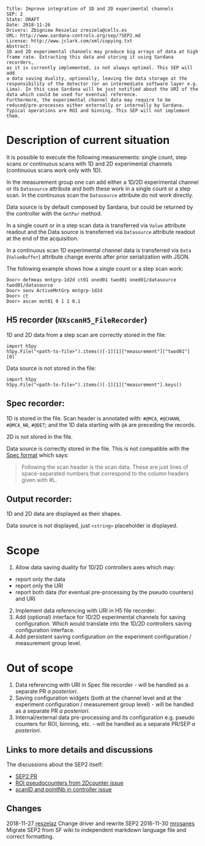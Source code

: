 	Title: Improve integration of 1D and 2D experimental channels
	SEP: 2
	State: DRAFT
	Date: 2018-11-26
	Drivers: Zbigniew Reszelaz zreszela@cells.es
	URL: http://www.sardana-controls.org/sep/?SEP2.md
	License: http://www.jclark.com/xml/copying.txt
	Abstract:
	1D and 2D experimental channels may produce big arrays of data at high
	frame rate. Extracting this data and storing it using Sardana recorders, 
	as it is currently implemented, is not always optimal. This SEP will add
	a data saving duality, optionally, leaving the data storage at the
	responsibility of the detector (or an intermediate software layer e.g. 
	Lima). In this case Sardana will be just notified about the URI of the 
	data which could be used for eventual reference.
	Furthermore, the experimental channel data may require to be 
	reduced/pre-processes either externally or internally by Sardana. 
	Typical operations are ROI and binning. This SEP will not implement them.


# Description of current situation

It is possible to execute the following measurements: single count, 
step scans or continuous scans with 1D and 2D experimental channels 
(continuous scans work only with 1D).

In the measurement group one can add either a 1D/2D experimental channel 
or its ``Datasource`` attribute and both these work in a single count or a 
step scan. In the continuous scan the ``Datasource`` attribute do not work
directly. 

Data source is by default composed by Sardana, but could be returned by
the controller with the ``GetPar`` method.

In a single count or in a step scan data is transferred via ``Value`` 
attribute readout and the Data source is transferred via ``Datasource`` 
attribute readout at the end of the acquisition.

In a continuous scan 1D experimental channel data is transferred via `Data` 
(`ValueBuffer`) attribute change events after prior serialization with JSON.

The following example shows how a single count or a step scan work:

```
Door> defmeas mntgrp-1d2d ct01 oned01 twod01 oned01/datasource twod01/datasource
Door> senv ActiveMntGrp mntgrp-1d2d
Door> ct
Door> ascan mot01 0 1 1 0.1
```


## H5 recorder (`NXscanH5_FileRecorder`)

1D and 2D data from a step scan are correctly stored in the file:

```
import h5py
h5py.File("<path-to-file>").items()[-1][1]["measurement"]["twod01"][0]`
```

Data source is not stored in the file:

```
import h5py
h5py.File("<path-to-file>").items()[-1][1]["measurement"].keys()
```

## Spec recorder:

1D is stored in the file. Scan header is annotated with: `#@MCA`, `#@CHANN`,
`#@MCA_NB`, `#@DET`; and the 1D data starting with `@A` are preceding the 
records.

2D is not stored in the file.

Data source is correctly stored in the file. This is not compatible
with the [Spec format](https://certif.com/spec_manual/user_1_4_1.html)
which says:

> Following the scan header is the scan data. These are just lines of
space-separated numbers that correspond to the column headers given with #L.


## Output recorder:

1D and 2D data are displayed as their shapes.

Data source is not displayed, just `<string>` placeholder is displayed.


# Scope

1. Allow data saving duality for 1D/2D controllers axes which may:
  * report only the data
  * report only the URI
  * report both data (for eventual pre-processing by the pseudo counters) and
  URI
2. Implement data referencing with URI in H5 file recorder.
3. Add (optional) interface for 1D/2D experimental channels for 
saving configuration. Which would translate into the 1D/2D controllers 
saving configuration interface.
4. Add persistent saving configuration on the experiment configuration / 
measurement group level.

# Out of scope

1. Data referencing with URI in Spec file recorder - will be handled as a 
separate PR *a posteriori*.
2. Saving configuration widgets (both at the channel level and at the 
experiment configuration / measurement group level) - will be handled as a 
separate PR *a posteriori*.
3. Internal/external data pre-processing and its configuration e.g. pseudo 
counters for ROI, binning, etc. - will be handled as a separate PR/SEP *a 
posteriori*.


Links to more details and discussions
-------------------------------------

The discussions about the SEP2 itself:
* [SEP2 PR](https://github.com/sardana-org/sardana/pull/775)
* [ROI pseudocounters from 2Dcounter issue](https://github.com/sardana-org/sardana/issues/982)
* [scanID and pointNb in controller issue](https://github.com/sardana-org/sardana/issues/979)


Changes
-------

2018-11-27
[reszelaz](https://github.com/reszelaz) Change driver and rewrite SEP2
2016-11-30
[mrosanes](https://github.com/sagiss) Migrate SEP2 from SF wiki to independent markdown language file and correct formatting.
 



